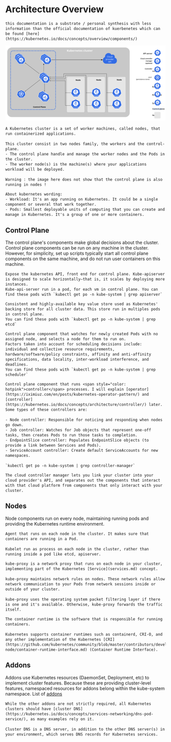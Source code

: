 # Architecture Overview

~~~admonish warning title="Warning" collapsible=true
this documentation is a substrate / personal synthesis with less information than the official documentation of kuerbenetes which can be found [here](https://kubernetes.io/docs/concepts/overview/components/)
~~~

![Components](img/components-of-kubernetes.svg)

~~~admonish info title="Kubernetes Cluser" collapsible=true
A Kubernetes cluster is a set of worker machines, called nodes, that run containerized applications.

This cluster consist in two nodes family, the workers and the control-plane.
- The control plane handle and manage the worker nodes and the Pods in the cluster.
- The worker node(s) is the machine(s) where your applications workload will be deployed.

Warning : the image here does not show that the control plane is also running in nodes !
~~~

~~~admonish bug title="Pods, Workload ?" collapsible=true
About kubernetes wording:  
- Workload: It's an app running on Kubernetes. It could be a single component or several that work together.
- Pods: Smallest deployable units of computing that you can create and manage in Kubernetes. It's a group of one or more containers.
~~~

## Control Plane

The control plane's components make global decisions about the cluster. Control plane components can be run on any machine in the cluster. However, for simplicity, set up scripts typically start all control plane components on the same machine, and do not run user containers on this machine.

~~~admonish tips title="kube-apiserver" collapsible=true
Expose the kubernetes API, front end for control plane. Kube-apiserver is designed to scale horizontally—that is, it scales by deploying more instances.
Kube-api-server run in a pod, for each vm in control plane. You can find these pods with `kubectl get po -n kube-system | grep apiserver`
~~~

~~~admonish tips title="etcd" collapsible=true
Consistent and highly-available key value store used as Kubernetes' backing store for all cluster data. This store run in multiples pods in control plane.
You can find these pods with `kubectl get po -n kube-system | grep etcd`
~~~

~~~admonish tips title="kube-scheduler" collapsible=true
Control plane component that watches for newly created Pods with no assigned node, and selects a node for them to run on.
Factors taken into account for scheduling decisions include: individual and collective resource requirements, hardware/software/policy constraints, affinity and anti-affinity specifications, data locality, inter-workload interference, and deadlines.
You can find these pods with `kubectl get po -n kube-system | grep scheduler`
~~~

~~~admonish tips title="kube-controller-manager" collapsible=true
Control plane component that runs <span style="color: hotpink">controller</span> processes. I will explain [operator](https://iximiuz.com/en/posts/kubernetes-operator-pattern/) and [controller](https://kubernetes.io/docs/concepts/architecture/controller/) later.
Some types of these controllers are:

- Node controller: Responsible for noticing and responding when nodes go down.
- Job controller: Watches for Job objects that represent one-off tasks, then creates Pods to run those tasks to completion.
- EndpointSlice controller: Populates EndpointSlice objects (to provide a link between Services and Pods).
- ServiceAccount controller: Create default ServiceAccounts for new namespaces.

`kubectl get po -n kube-system | grep controller-manager`
~~~

~~~admonish tips title="cloud-controller-manager" collapsible=true
The cloud controller manager lets you link your cluster into your cloud provider's API, and separates out the components that interact with that cloud platform from components that only interact with your cluster.
~~~


## Nodes

Node components run on every node, maintaining running pods and providing the Kubernetes runtime environment.

~~~admonish tips title="kubelet" collapsible=true
Agent that runs on each node in the cluster. It makes sure that containers are running in a Pod.

Kubelet run as process on each node in the cluster, rather than running inside a pod like etcd, apiserver.
~~~

~~~admonish tips title="kube-proxy" collapsible=true
kube-proxy is a network proxy that runs on each node in your cluster, implementing part of the Kubernetes [Service](services.md) concept.

kube-proxy maintains network rules on nodes. These network rules allow network communication to your Pods from network sessions inside or outside of your cluster.

kube-proxy uses the operating system packet filtering layer if there is one and it's available. Otherwise, kube-proxy forwards the traffic itself.
~~~

~~~admonish tips title="Container runtime" collapsible=true
The container runtime is the software that is responsible for running containers.

Kubernetes supports container runtimes such as containerd, CRI-O, and any other implementation of the Kubernetes [CRI](https://github.com/kubernetes/community/blob/master/contributors/devel/sig-node/container-runtime-interface.md) (Container Runtime Interface).
~~~

## Addons

Addons use Kubernetes resources (DaemonSet, Deployment, etc) to implement cluster features. Because these are providing cluster-level features, namespaced resources for addons belong within the kube-system namespace. List of [addons](https://kubernetes.io/docs/concepts/cluster-administration/addons/)


~~~admonish tips title="DNS" collapsible=true
While the other addons are not strictly required, all Kubernetes clusters should have [cluster DNS](https://kubernetes.io/docs/concepts/services-networking/dns-pod-service/), as many examples rely on it.

Cluster DNS is a DNS server, in addition to the other DNS server(s) in your environment, which serves DNS records for Kubernetes services.
~~~
